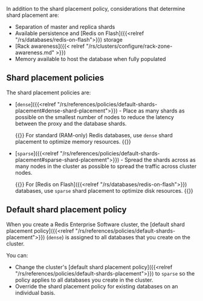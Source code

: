 In addition to the shard placement policy, considerations that determine shard placement are:

- Separation of master and replica shards
- Available persistence and [Redis on Flash]({{<relref "/rs/databases/redis-on-flash">}}) storage
- [Rack awareness]({{< relref "/rs/clusters/configure/rack-zone-awareness.md" >}})
- Memory available to host the database when fully populated

## Shard placement policies

The shard placement policies are:

- [`dense`]({{<relref "/rs/references/policies/default-shards-placement#dense-shard-placement">}}) - Place as many shards as possible on the smallest number of nodes to reduce the latency between the proxy and the database shards.

    {{<note>}}
For standard (RAM-only) Redis databases, use `dense` shard placement to optimize memory resources.
    {{</note>}}

- [`sparse`]({{<relref "/rs/references/policies/default-shards-placement#sparse-shard-placement">}}) - Spread the shards across as many nodes in the cluster as possible to spread the traffic across cluster nodes.

    {{<note>}}
For [Redis on Flash]({{<relref "/rs/databases/redis-on-flash">}}) databases, use `sparse` shard placement to optimize disk resources.
    {{</note>}}

## Default shard placement policy

When you create a Redis Enterprise Software cluster, the [default shard placement policy]({{<relref "/rs/references/policies/default-shards-placement">}}) (`dense`) is assigned to all databases that you create on the cluster.

You can:

- Change the cluster's [default shard placement policy]({{<relref "/rs/references/policies/default-shards-placement">}}) to `sparse` so the policy applies to all databases you create in the cluster.
- Override the shard placement policy for existing databases on an individual basis.